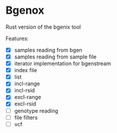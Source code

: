 # Bgenox

Rust version of the bgenix tool

Features:
- [x] samples reading from bgen
- [x] samples reading from sample file
- [x] iterator implementation for bgenstream
- [x] index file
- [x] list
- [x] incl-range
- [x] incl-rsid
- [x] excl-range
- [x] excl-rsid
- [ ] genotype reading
- [ ] file filters
- [ ] vcf
